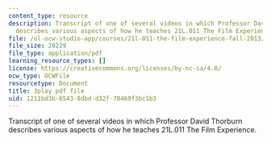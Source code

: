 ```yaml
---
content_type: resource
description: Transcript of one of several videos in which Professor David Thorburn
  describes various aspects of how he teaches 21L.011 The Film Experience.
file: /ol-ocw-studio-app/courses/21l-011-the-film-experience-fall-2013/1211bd3b65438dbdd32f70469f3bc1b3_r8quwPWwurA.pdf
file_size: 28229
file_type: application/pdf
learning_resource_types: []
license: https://creativecommons.org/licenses/by-nc-sa/4.0/
ocw_type: OCWFile
resourcetype: Document
title: 3play pdf file
uid: 1211bd3b-6543-8dbd-d32f-70469f3bc1b3
---
```

Transcript of one of several videos in which Professor David Thorburn describes various aspects of how he teaches 21L.011 The Film Experience.